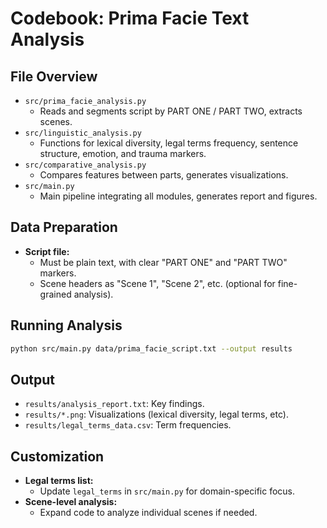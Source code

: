# Codebook: Prima Facie Text Analysis

## File Overview

- `src/prima_facie_analysis.py`  
  - Reads and segments script by PART ONE / PART TWO, extracts scenes.
- `src/linguistic_analysis.py`  
  - Functions for lexical diversity, legal terms frequency, sentence structure, emotion, and trauma markers.
- `src/comparative_analysis.py`  
  - Compares features between parts, generates visualizations.
- `src/main.py`  
  - Main pipeline integrating all modules, generates report and figures.

## Data Preparation

- **Script file:**  
  - Must be plain text, with clear "PART ONE" and "PART TWO" markers.
  - Scene headers as "Scene 1", "Scene 2", etc. (optional for fine-grained analysis).

## Running Analysis

```bash
python src/main.py data/prima_facie_script.txt --output results
```

## Output

- `results/analysis_report.txt`: Key findings.
- `results/*.png`: Visualizations (lexical diversity, legal terms, etc).
- `results/legal_terms_data.csv`: Term frequencies.

## Customization

- **Legal terms list:**  
  - Update `legal_terms` in `src/main.py` for domain-specific focus.
- **Scene-level analysis:**  
  - Expand code to analyze individual scenes if needed.
